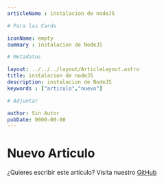 ```yaml
---
articleName : instalacion de nodeJS

# Para las Cards

iconName: empty
summary : instalacion de NodeJS

# Metadatos

layout: ../../../layout/ArticleLayout.astro
title: instalacion de nodeJS
description: instalacion de NodeJS
keywords : ["articulo","nuevo"]

# Adjuntar

author: Sin Autor
pubDate: 0000-00-00
---
```


# Nuevo Articulo

¿Quieres escribir este artículo? Visita nuestro [GitHub](https://www.github.com/numonu/ilovejs)
